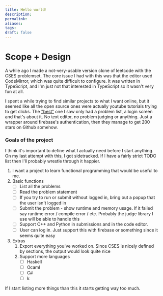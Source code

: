 ```yaml
---
title: Hello world!
description: 
permalink: 
aliases: 
tags: 
draft: false
---
```

# Scope + Design

A while ago I made a not-very-usable version clone of leetcode with the CSES problemset. The core issue I had with this was that the editor used CodeMirror, which was quite difficult to configure. It was written in TypeScript, and I'm just not that interested in TypeScript so it wasn't very fun at all.

I spent a while trying to find similar projects to what I want online, but it seemed like all the open source ones were actually youtube tutorials trying to get clicks. The ["best"](https://github.com/burakorkmez/leetcode-clone-youtube) one I saw only had a problem list, a login screen and that's about it. No text editor, no problem judging or anything. Just a wrapper around firebase's authentication, then they manage to get 200 stars on Github somehow.

### Goals of the project
I think it's important to define what I actually need before I start anything. On my last attempt with this, I got sidetracked. If I have a fairly strict TODO list then I'll probably wrestle through it happier.

1. I want a project to learn functional programming that would be useful to me.
2. Basic functions
	- [ ] List all the problems
	- [ ] Read the problem statement
	- [ ] If you try to run or submit without logged in, bring out a popup that the user isn't logged in
	- [ ] Submit the problem - show runtime and memory usage. If it failed say runtime error / compile error / etc. Probably the judge library I use will be able to handle this
	- [ ] Support C++ and Python in submissions and in the code editor.
	- [ ] User can log in. Just support this with firebase or something since it seems quite easy
3. Extras
	1. Export everything you've worked on. Since CSES is nicely defined by sections, the output would look quite nice
	2. Support more languages
		- [ ] Haskell
		- [ ] Ocaml
		- [ ] C#
		- [ ] k

If I start listing more things than this it starts getting way too much.